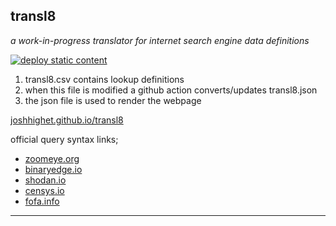 ## transl8

_a work-in-progress translator for internet search engine data definitions_

[![deploy static content](https://github.com/joshhighet/transl8/actions/workflows/static.yml/badge.svg)](https://github.com/joshhighet/transl8/actions/workflows/static.yml)

1. transl8.csv contains lookup definitions
2. when this file is modified a github action converts/updates transl8.json
3. the json file is used to render the webpage

[joshhighet.github.io/transl8](https://joshhighet.github.io/transl8/)

official query syntax links;

- [zoomeye.org](https://www.zoomeye.org/doc?Thechannel=user)
- [binaryedge.io](https://docs.binaryedge.io/search/)
- [shodan.io](https://beta.shodan.io/search/filters)
- [censys.io](https://search.censys.io/search/definitions?resource=hosts)
- [fofa.info](https://en.fofa.info/api)

---
